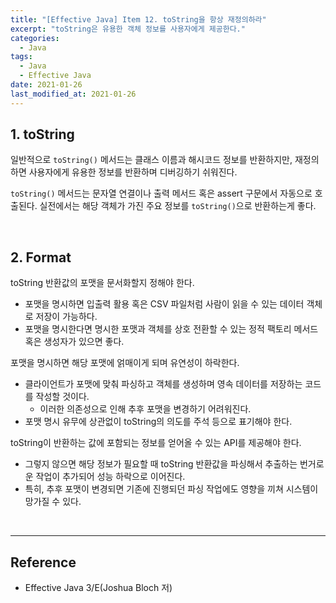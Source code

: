 ```yaml
---
title: "[Effective Java] Item 12. toString을 항상 재정의하라"
excerpt: "toString은 유용한 객체 정보를 사용자에게 제공한다."
categories:
  - Java
tags:
  - Java
  - Effective Java
date: 2021-01-26
last_modified_at: 2021-01-26
---
```


## 1. toString

일반적으로 ``toString()`` 메서드는 클래스 이름과 해시코드 정보를 반환하지만, 재정의하면 사용자에게 유용한 정보를 반환하며 디버깅하기 쉬워진다.

``toString()`` 메서드는 문자열 연결이나 출력 메서드 혹은 assert 구문에서 자동으로 호출된다. 실전에서는 해당 객체가 가진 주요 정보를 ``toString()``으로 반환하는게 좋다.

<br>

## 2. Format

toString 반환값의 포맷을 문서화할지 정해야 한다.

* 포맷을 명시하면 입출력 활용 혹은 CSV 파일처럼 사람이 읽을 수 있는 데이터 객체로 저장이 가능하다.
* 포맷을 명시한다면 명시한 포맷과 객체를 상호 전환할 수 있는 정적 팩토리 메서드 혹은 생성자가 있으면 좋다.

포맷을 명시하면 해당 포맷에 얽매이게 되며 유연성이 하락한다.

* 클라이언트가 포맷에 맞춰 파싱하고 객체를 생성하며 영속 데이터를 저장하는 코드를 작성할 것이다.
  * 이러한 의존성으로 인해 추후 포맷을 변경하기 어려워진다.
* 포맷 명시 유무에 상관없이 toString의 의도를 주석 등으로 표기해야 한다.

toString이 반환하는 값에 포함되는 정보를 얻어올 수 있는 API를 제공해야 한다.

* 그렇지 않으면 해당 정보가 필요할 때 toString 반환값을 파싱해서 추출하는 번거로운 작업이 추가되어 성능 하락으로 이어진다.
* 특히, 추후 포맷이 변경되면 기존에 진행되던 파싱 작업에도 영향을 끼쳐 시스템이 망가질 수 있다.

<br>

---

## Reference

* Effective Java 3/E(Joshua Bloch 저)
